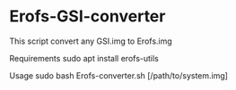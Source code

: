 # Erofs-GSI-converter

This script convert any GSI.img to Erofs.img

Requirements 
sudo apt install erofs-utils

Usage
sudo bash Erofs-converter.sh [/path/to/system.img] 
